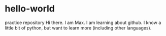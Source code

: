 # hello-world
practice repository
Hi there. I am Max. I am learning about github. I know a little bit of python, but want to learn more (including other languages).
